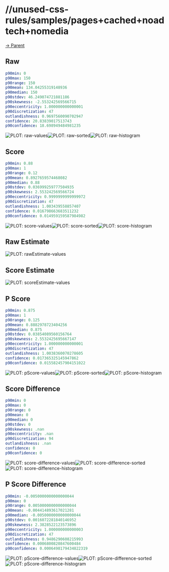 
# //unused-css-rules/samples/pages+cached+noadtech+nomedia

[→ Parent](../..)


## Raw


```yaml
p90min: 0
p90max: 150
p90range: 150
p90mean: 134.04255319148936
p90median: 150
p90stdev: 46.249074721881186
p90skewness: -2.553242569566715
p90eccentricity: 1.000000000000001
p90discretization: 47
outlandishness: 0.9697560090702947
confidence: 20.83839017513743
p90confidence: 18.698949484981235

```

![PLOT: raw-values](./raw/values.svg)![PLOT: raw-sorted](./raw/sorted.svg)![PLOT: raw-histogram](./raw/histogram.svg)
## Score


```yaml
p90min: 0.88
p90max: 1
p90range: 0.12
p90mean: 0.8927659574468082
p90median: 0.88
p90stdev: 0.036999259777504935
p90skewness: 2.553242569566724
p90eccentricity: 0.9999999999999972
p90discretization: 47
outlandishness: 1.003439558857407
confidence: 0.016798663683511232
p90confidence: 0.014959159587984982

```

![PLOT: score-values](./score/values.svg)![PLOT: score-sorted](./score/sorted.svg)![PLOT: score-histogram](./score/histogram.svg)
## Raw Estimate

![PLOT: rawEstimate-values](./rawEstimate/values.svg)
## Score Estimate

![PLOT: scoreEstimate-values](./scoreEstimate/values.svg)
## P Score


```yaml
p90min: 0.875
p90max: 1
p90range: 0.125
p90mean: 0.8882978723404256
p90median: 0.875
p90stdev: 0.03854089560156764
p90skewness: 2.5532425695667147
p90eccentricity: 1.000000000000001
p90discretization: 47
outlandishness: 1.0038360070278605
confidence: 0.017365325145947862
p90confidence: 0.015582457904151022

```

![PLOT: pScore-values](./pScore/values.svg)![PLOT: pScore-sorted](./pScore/sorted.svg)![PLOT: pScore-histogram](./pScore/histogram.svg)
## Score Difference


```yaml
p90min: 0
p90max: 0
p90range: 0
p90mean: 0
p90median: 0
p90stdev: 0
p90skewness: .nan
p90eccentricity: .nan
p90discretization: 94
outlandishness: .nan
confidence: 0
p90confidence: 0

```

![PLOT: score-difference-values](./score-difference/values.svg)![PLOT: score-difference-sorted](./score-difference/sorted.svg)![PLOT: score-difference-histogram](./score-difference/histogram.svg)
## P Score Difference


```yaml
p90min: -0.0050000000000000044
p90max: 0
p90range: 0.0050000000000000044
p90mean: -0.004414893617021281
p90median: -0.0050000000000000044
p90stdev: 0.0016072281840146952
p90skewness: 2.3828522123573896
p90eccentricity: 1.000000000000003
p90discretization: 47
outlandishness: 0.9486290608215993
confidence: 0.0006800820847600484
p90confidence: 0.0006498179434822319

```

![PLOT: pScore-difference-values](./pScore-difference/values.svg)![PLOT: pScore-difference-sorted](./pScore-difference/sorted.svg)![PLOT: pScore-difference-histogram](./pScore-difference/histogram.svg)